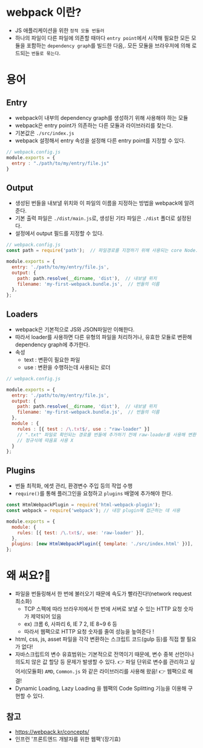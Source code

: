 # webpack 이란?

- JS 애플리케이션을 위한 ```정적 모듈 번들러```
- 하나의 파일이 다른 파일에 의존할 때마다 ```entry point```에서 시작해 필요한 모든 모듈을 포함하는 ```dependency graph```를 빌드한 다음,. 모든 모듈을 브라우저에 의해 로드되는 ```번들로 묶는다```.

# 용어
## Entry
- webpack이 내부의 dependency graph를 생성하기 위해 사용해야 하는 모듈
- webpack은 entry point가 의존하는 다른 모듈과 라이브러리를 찾는다.
- 기본값은 ```./src/index.js```
- webpack 설정해서 entry 속성을 설정해 다른 entry point를 지정할 수 있다.
```javascript
// webpack.config.js
module.exports = {
  entry : "./path/to/my/entry/file.js"
}
```

## Output
- 생성된 번들을 내보낼 위치와 이 파일의 이름을 지정하는 방법을 webpack에 알려준다.
- 기본 출력 파일은 ```./dist/main.js```로, 생성된 기타 파일은 ```./dist``` 폴더로 설정된다.
- 설정에서 output 필드를 지정할 수 있다.
```javascript
// webpack.config.js
const path = require('path');  // 파일경로를 지정하기 위해 사용되는 core Node.js 모듈

module.exports = {
  entry: './path/to/my/entry/file.js', 
  output: {
    path: path.resolve(__dirname, 'dist'),  // 내보낼 위치
    filename: 'my-first-webpack.bundle.js',  // 번들의 이름
  },
};
```

## Loaders
- webpack은 기본적으로 JS와 JSON파일만 이해한다.
- 따라서 loader를 사용하면 다른 유형의 파일을 처리하거나, 유효한 모듈로 변환해 dependency graph에 추가한다.
- 속성
    - text : 변환이 필요한 파일
    - use : 변환을 수행하는데 사용되는 로더
```javascript
// webpack.config.js

module.exports = {
  entry: './path/to/my/entry/file.js', 
  output: {
    path: path.resolve(__dirname, 'dist'),  // 내보낼 위치
    filename: 'my-first-webpack.bundle.js',  // 번들의 이름
  },
  module : {
    rules : [{ test : /\.txt$/, use : "raw-loader" }]
    // ".txt" 파일로 확인되는 경로를 번들에 추가하기 전에 raw-loader를 사용해 변환할 것
    // 정규식에 따옴표 사용 X
  }
};
``` 

## Plugins
- 번들 최적화, 에셋 관리, 환경변수 주입 등의 작업 수행
- ```require()```를 통해 플러그인을 요청하고 ```plugins``` 배열에 추가해야 한다.
```javascript
const HtmlWebpackPlugin = require('html-webpack-plugin');
const webpack = require('webpack'); // 내장 plugin에 접근하는 데 사용

module.exports = {
  module: {
    rules: [{ test: /\.txt$/, use: 'raw-loader' }],
  },
  plugins: [new HtmlWebpackPlugin({ template: './src/index.html' })],
};
```

# 왜 써요?🤔
- 파일을 번들링해서 한 번에 불러오기 때문에 속도가 빨라진다!(network request 최소화)
    - TCP 스펙에 따라 브라우저에서 한 번에 서버로 보낼 수 있는 HTTP 요청 숫자가 제약되어 있음
    - ex) 크롬 6, 사파리 6, IE 7 2, IE 8~9 6 등
    - 따라서 웹팩으로 HTTP 요청 숫자를 줄여 성능을 높여준다 !
- html, css, js, asset 파일을 각각 변환하는 스크립트 코드(gulp 등)를 직접 짤 필요가 없다!
- 자바스크립트의 변수 유효범위는 기본적으로 전역이기 때문에, 변수 중복 선언이나 의도치 않은 값 할당 등 문제가 발생할 수 있다.
    👉 파일 단위로 변수를 관리하고 싶어서(모듈화) ```AMD```, ```Common.js``` 와 같은 라이브러리를 사용해 왔음!
    👉 웹팩으로 해결! 
- Dynamic Loading, Lazy Loading 을 웹팩의 Code Splitting 기능을 이용해 구현할 수 있다.

## 참고
- https://webpack.kr/concepts/
- 인프런 '프론트엔드 개발자를 위한 웹팩'(장기효)
